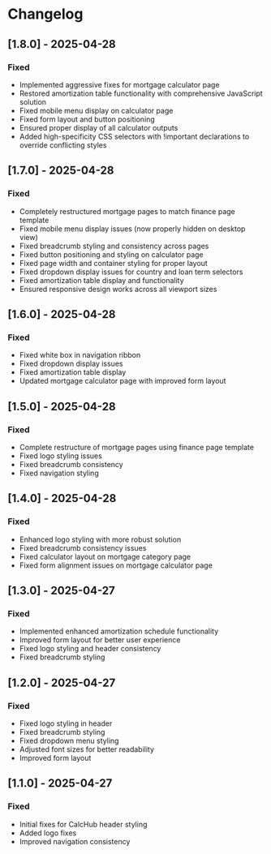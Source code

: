 # Changelog

## [1.8.0] - 2025-04-28
### Fixed
- Implemented aggressive fixes for mortgage calculator page
- Restored amortization table functionality with comprehensive JavaScript solution
- Fixed mobile menu display on calculator page
- Fixed form layout and button positioning
- Ensured proper display of all calculator outputs
- Added high-specificity CSS selectors with !important declarations to override conflicting styles

## [1.7.0] - 2025-04-28
### Fixed
- Completely restructured mortgage pages to match finance page template
- Fixed mobile menu display issues (now properly hidden on desktop view)
- Fixed breadcrumb styling and consistency across pages
- Fixed button positioning and styling on calculator page
- Fixed page width and container styling for proper layout
- Fixed dropdown display issues for country and loan term selectors
- Fixed amortization table display and functionality
- Ensured responsive design works across all viewport sizes

## [1.6.0] - 2025-04-28
### Fixed
- Fixed white box in navigation ribbon
- Fixed dropdown display issues
- Fixed amortization table display
- Updated mortgage calculator page with improved form layout

## [1.5.0] - 2025-04-28
### Fixed
- Complete restructure of mortgage pages using finance page template
- Fixed logo styling issues
- Fixed breadcrumb consistency
- Fixed navigation styling

## [1.4.0] - 2025-04-28
### Fixed
- Enhanced logo styling with more robust solution
- Fixed breadcrumb consistency issues
- Fixed calculator layout on mortgage category page
- Fixed form alignment issues on mortgage calculator page

## [1.3.0] - 2025-04-27
### Fixed
- Implemented enhanced amortization schedule functionality
- Improved form layout for better user experience
- Fixed logo styling and header consistency
- Fixed breadcrumb styling

## [1.2.0] - 2025-04-27
### Fixed
- Fixed logo styling in header
- Fixed breadcrumb styling
- Fixed dropdown menu styling
- Adjusted font sizes for better readability
- Improved form layout

## [1.1.0] - 2025-04-27
### Fixed
- Initial fixes for CalcHub header styling
- Added logo fixes
- Improved navigation consistency
